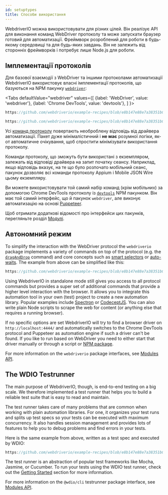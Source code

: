 ```yaml
---
id: setuptypes
title: Способи використання
---
```


WebdriverIO можна використовувати для різних цілей. Він реалізує API для виконання команд WebDriver протоколу та може запускати браузер готовий для автоматизації. Фреймворк розроблений для роботи в будь-якому середовищі та для будь-яких завдань. Він не залежить від сторонніх фреймворків і потребує лише Node.js для роботи.

## Імплементації протоколів

Для базової взаємодії з WebDriver та іншими протоколами автоматизації WebdriverIO використовує власні імплементації протоколів, що базуються на NPM пакунку [`webdriver`](https://www.npmjs.com/package/webdriver):

<Tabs
  defaultValue="webdriver"
  values={[
    {label: 'WebDriver', value: 'webdriver'},
 {label: 'Chrome DevTools', value: 'devtools'},
 ]
}>
<TabItem value="webdriver">

```js reference useHTTPS
https://github.com/webdriverio/example-recipes/blob/e8b147e88e7a38351b0918b4f7efbd9ae292201d/setup/webdriver.js#L5-L20
```

</TabItem>
<TabItem value="devtools">

```js reference useHTTPS
https://github.com/webdriverio/example-recipes/blob/e8b147e88e7a38351b0918b4f7efbd9ae292201d/setup/devtools.js#L2-L17
```

</TabItem>
</Tabs>

Усі [команд протоколу](api/webdriver) повертають необроблену відповідь від драйвера автоматизації. Пакет дуже мінімалістичний і __не має__ розумної логіки, як-от автоматичне очікування, щоб спростити мінімізувати використання протоколу.

Команди протоколу, що зможуть бути використані з екземпляром, залежать від відповіді драйвера на запит початку сеансу. Наприклад, якщо відповідь вказує, на те що було розпочато мобільний сеанс, пакунок дозволяє всі команди протоколу Appium і Mobile JSON Wire цьому екземпляру.

Ви можете використовувати той самий набір команд (крім мобільних) за допомогою Chrome DevTools протоколу із [`devtools`](https://www.npmjs.com/package/devtools) NPM пакунком. Він має той самий інтерфейс, що й пакунок `webdriver`, але виконує автоматизацію на основі [Puppeteer](https://pptr.dev/).

Щоб отримати додаткові відомості про інтерфейси цих пакунків, перегляньте розділ [Модулі](/docs/api/modules).

## Автономний режим

To simplify the interaction with the WebDriver protocol the `webdriverio` package implements a variety of commands on top of the protocol (e.g. the [`dragAndDrop`](api/element/dragAndDrop) command) and core concepts such as [smart selectors](selectors) or [auto-waits](autowait). The example from above can be simplified like this:

```js reference useHTTPS
https://github.com/webdriverio/example-recipes/blob/e8b147e88e7a38351b0918b4f7efbd9ae292201d/setup/standalone.js#L2-L19
```

Using WebdriverIO in standalone mode still gives you access to all protocol commands but provides a super set of additional commands that provide a higher level interaction with the browser. It allows you to integrate this automation tool in your own (test) project to create a new automation library. Popular examples include [Spectron](https://www.electronjs.org/spectron) or [CodeceptJS](http://codecept.io). You can also write plain Node scripts to scrape the web for content (or anything else that requires a running browser).

If no specific options are set WebdriverIO will try to find a browser driver on `http://localhost:4444/` and automatically switches to the Chrome DevTools protocol and Puppeteer as automation engine if such a driver can't be found. If you like to run based on WebDriver you need to either start that driver manually or through a script or [NPM package](https://www.npmjs.com/package/chromedriver).

For more information on the `webdriverio` package interfaces, see [Modules API](/docs/api/modules).

## The WDIO Testrunner

The main purpose of WebdriverIO, though, is end-to-end testing on a big scale. We therefore implemented a test runner that helps you to build a reliable test suite that is easy to read and maintain.

The test runner takes care of many problems that are common when working with plain automation libraries. For one, it organizes your test runs and splits up test specs so your tests can be executed with maximum concurrency. It also handles session management and provides lots of features to help you to debug problems and find errors in your tests.

Here is the same example from above, written as a test spec and executed by WDIO:

```js reference useHTTPS
https://github.com/webdriverio/example-recipes/blob/e8b147e88e7a38351b0918b4f7efbd9ae292201d/setup/testrunner.js
```

The test runner is an abstraction of popular test frameworks like Mocha, Jasmine, or Cucumber. To run your tests using the WDIO test runner, check out the [Getting Started](gettingstarted) section for more information.

For more information on the `@wdio/cli` testrunner package interface, see [Modules API](/docs/api/modules).

